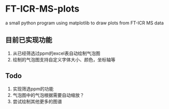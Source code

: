 # FT-ICR-MS-plots
a small python program using matplotlib to draw plots from FT-ICR MS data
## 目前已实现功能
1. 从已经筛选过ppm的excel表自动绘制气泡图
2. 绘制的气泡图支持自定义字体大小、颜色，坐标轴等
## Todo
1. 实现筛选ppm的功能
2. 气泡图中的气泡根据需要自动缩放？
3. 尝试绘制其他更多的图谱
